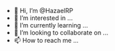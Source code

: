 - 👋 Hi, I’m @HazaelRP
- 👀 I’m interested in ...
- 🌱 I’m currently learning ...
- 💞️ I’m looking to collaborate on ...
- 📫 How to reach me ...

<!---
HazaelRP/HazaelRP is a ✨ special ✨ repository because its `README.md` (this file) appears on your GitHub profile.
You can click the Preview link to take a look at your changes.
--->
